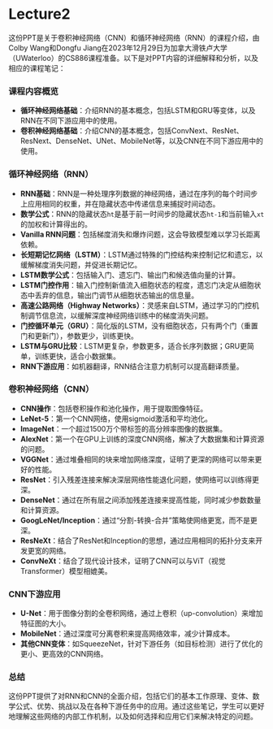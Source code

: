 # Lecture2

这份PPT是关于卷积神经网络（CNN）和循环神经网络（RNN）的课程介绍，由Colby Wang和Dongfu Jiang在2023年12月29日为加拿大滑铁卢大学（UWaterloo）的CS886课程准备。以下是对PPT内容的详细解释和分析，以及相应的课程笔记：

### 课程内容概览
- **循环神经网络基础**：介绍RNN的基本概念，包括LSTM和GRU等变体，以及RNN在不同下游应用中的使用。
- **卷积神经网络基础**：介绍CNN的基本概念，包括ConvNext、ResNet、ResNext、DenseNet、UNet、MobileNet等，以及CNN在不同下游应用中的使用。

### 循环神经网络（RNN）
- **RNN基础**：RNN是一种处理序列数据的神经网络，通过在序列的每个时间步上应用相同的权重，并在隐藏状态中传递信息来捕捉时间动态。
- **数学公式**：RNN的隐藏状态`ht`是基于前一时间步的隐藏状态`ht-1`和当前输入`xt`的加权和计算得出的。
- **Vanilla RNN问题**：包括梯度消失和爆炸问题，这会导致模型难以学习长距离依赖。
- **长短期记忆网络（LSTM）**：LSTM通过特殊的门控结构来控制记忆和遗忘，以缓解梯度消失问题，并促进长期记忆。
- **LSTM数学公式**：包括输入门、遗忘门、输出门和候选值向量的计算。
- **LSTM门控作用**：输入门控制新值流入细胞状态的程度，遗忘门决定从细胞状态中丢弃的信息，输出门调节从细胞状态输出的信息量。
- **高速公路网络（Highway Networks）**：灵感来自LSTM，通过学习的门控机制调节信息流，以缓解深度神经网络训练中的梯度消失问题。
- **门控循环单元（GRU）**：简化版的LSTM，没有细胞状态，只有两个门（重置门和更新门），参数更少，训练更快。
- **LSTM与GRU比较**：LSTM更复杂，参数更多，适合长序列数据；GRU更简单，训练更快，适合小数据集。
- **RNN下游应用**：如机器翻译，RNN结合注意力机制可以提高翻译质量。

### 卷积神经网络（CNN）
- **CNN操作**：包括卷积操作和池化操作，用于提取图像特征。
- **LeNet-5**：第一个CNN网络，使用sigmoid激活和平均池化。
- **ImageNet**：一个超过1500万个带标签的高分辨率图像的数据集。
- **AlexNet**：第一个在GPU上训练的深度CNN网络，解决了大数据集和计算资源的问题。
- **VGGNet**：通过堆叠相同的块来增加网络深度，证明了更深的网络可以带来更好的性能。
- **ResNet**：引入残差连接来解决深层网络性能退化问题，使网络可以训练得更深。
- **DenseNet**：通过在所有层之间添加残差连接来提高性能，同时减少参数数量和计算资源。
- **GoogLeNet/Inception**：通过“分割-转换-合并”策略使网络更宽，而不是更深。
- **ResNeXt**：结合了ResNet和Inception的思想，通过应用相同的拓扑分支来开发更宽的网络。
- **ConvNeXt**：结合了现代设计技术，证明了CNN可以与ViT（视觉Transformer）模型相媲美。

### CNN下游应用
- **U-Net**：用于图像分割的全卷积网络，通过上卷积（up-convolution）来增加特征图的大小。
- **MobileNet**：通过深度可分离卷积来提高网络效率，减少计算成本。
- **其他CNN变体**：如SqueezeNet，针对下游任务（如目标检测）进行了优化的更小、更高效的CNN网络。

### 总结
这份PPT提供了对RNN和CNN的全面介绍，包括它们的基本工作原理、变体、数学公式、优势、挑战以及在各种下游任务中的应用。通过这些笔记，学生可以更好地理解这些网络的内部工作机制，以及如何选择和应用它们来解决特定的问题。